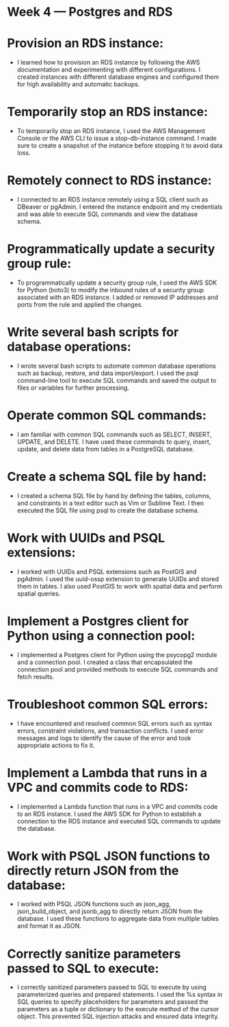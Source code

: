 # Week 4 — Postgres and RDS

# Provision an RDS instance:
- I learned how to provision an RDS instance by following the AWS documentation and experimenting with different configurations. I created instances with different database engines and configured them for high availability and automatic backups.

# Temporarily stop an RDS instance:
- To temporarily stop an RDS instance, I used the AWS Management Console or the AWS CLI to issue a stop-db-instance command. I made sure to create a snapshot of the instance before stopping it to avoid data loss.

# Remotely connect to RDS instance:
- I connected to an RDS instance remotely using a SQL client such as DBeaver or pgAdmin. I entered the instance endpoint and my credentials and was able to execute SQL commands and view the database schema.

# Programmatically update a security group rule:
- To programmatically update a security group rule, I used the AWS SDK for Python (boto3) to modify the inbound rules of a security group associated with an RDS instance. I added or removed IP addresses and ports from the rule and applied the changes.

# Write several bash scripts for database operations:
- I wrote several bash scripts to automate common database operations such as backup, restore, and data import/export. I used the psql command-line tool to execute SQL commands and saved the output to files or variables for further processing.

# Operate common SQL commands:
- I am familiar with common SQL commands such as SELECT, INSERT, UPDATE, and DELETE. I have used these commands to query, insert, update, and delete data from tables in a PostgreSQL database.

# Create a schema SQL file by hand:
- I created a schema SQL file by hand by defining the tables, columns, and constraints in a text editor such as Vim or Sublime Text. I then executed the SQL file using psql to create the database schema.

# Work with UUIDs and PSQL extensions:
- I worked with UUIDs and PSQL extensions such as PostGIS and pgAdmin. I used the uuid-ossp extension to generate UUIDs and stored them in tables. I also used PostGIS to work with spatial data and perform spatial queries.

# Implement a Postgres client for Python using a connection pool:
- I implemented a Postgres client for Python using the psycopg2 module and a connection pool. I created a class that encapsulated the connection pool and provided methods to execute SQL commands and fetch results.

# Troubleshoot common SQL errors:
- I have encountered and resolved common SQL errors such as syntax errors, constraint violations, and transaction conflicts. I used error messages and logs to identify the cause of the error and took appropriate actions to fix it.

# Implement a Lambda that runs in a VPC and commits code to RDS:
- I implemented a Lambda function that runs in a VPC and commits code to an RDS instance. I used the AWS SDK for Python to establish a connection to the RDS instance and executed SQL commands to update the database.

# Work with PSQL JSON functions to directly return JSON from the database:
- I worked with PSQL JSON functions such as json_agg, json_build_object, and jsonb_agg to directly return JSON from the database. I used these functions to aggregate data from multiple tables and format it as JSON.

# Correctly sanitize parameters passed to SQL to execute:
- I correctly sanitized parameters passed to SQL to execute by using parameterized queries and prepared statements. I used the %s syntax in SQL queries to specify placeholders for parameters and passed the parameters as a tuple or dictionary to the execute method of the cursor object. This prevented SQL injection attacks and ensured data integrity.












